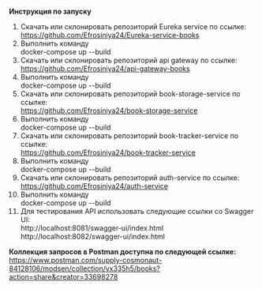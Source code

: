 **Инструкция по запуску**
1. Скачать или склонировать репозиторий Eureka service по ссылке:  
   https://github.com/Efrosiniya24/Eureka-service-books
2. Выполнить команду  
   docker-compose up --build
3. Скачать или склонировать репозиторий api gateway по ссылке:  
   https://github.com/Efrosiniya24/api-gateway-books
4. Выполнить команду  
   docker-compose up --build
5. Скачать или склонировать репозиторий book-storage-service по ссылке:  
   https://github.com/Efrosiniya24/book-storage-service
6. Выполнить команду  
   docker-compose up --build
7. Скачать или склонировать репозиторий book-tracker-service по ссылке:  
   https://github.com/Efrosiniya24/book-tracker-service
8. Выполнить команду    
   docker-compose up --build
9. Скачать или склонировать репозиторий auth-service по ссылке:  
   https://github.com/Efrosiniya24/auth-service
10. Выполнить команду    
    docker-compose up --build
11. Для тестирования API использовать следующие ссылки со Swagger UI:  
    http://localhost:8081/swagger-ui/index.html  
    http://localhost:8082/swagger-ui/index.html

**Коллекция запросов в Postman доступна по следующей ссылке:**
https://www.postman.com/supply-cosmonaut-84128106/modsen/collection/vx335h5/books?action=share&creator=33698278